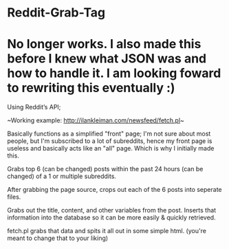 # Reddit-Grab-Tag

# No longer works. I also made this before I knew what JSON was and how to handle it. I am looking foward to rewriting this eventually :)

Using Reddit’s API;

~Working example: http://ilankleiman.com/newsfeed/fetch.pl~

Basically functions as a simplified "front" page; I'm not sure about most people, but I'm subscribed to a lot of subreddits, hence my front page is useless and basically acts like an "all" page. Which is why I initially made this.

Grabs top 6 (can be changed) posts within the past 24 hours (can be changed) of a 1 or multiple subreddits.

After grabbing the page source, crops out each of the 6 posts into seperate files. 

Grabs out the title, content, and other variables from the post.
Inserts that information into the database so it can be more easily & quickly retrieved.

fetch.pl grabs that data and spits it all out in some simple html. (you're meant to change that to your liking)
